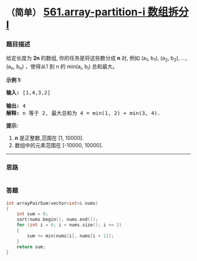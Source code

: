 # `（简单）` [561.array-partition-i 数组拆分 I](https://leetcode-cn.com/problems/array-partition-i/)

### 题目描述
<p>给定长度为&nbsp;<strong>2n&nbsp;</strong>的数组, 你的任务是将这些数分成&nbsp;<strong>n </strong>对, 例如 (a<sub>1</sub>, b<sub>1</sub>), (a<sub>2</sub>, b<sub>2</sub>), ..., (a<sub>n</sub>, b<sub>n</sub>) ，使得从1 到&nbsp;n 的 min(a<sub>i</sub>, b<sub>i</sub>) 总和最大。</p>

<p><strong>示例 1:</strong></p>

<pre><strong>输入:</strong> [1,4,3,2]

<strong>输出:</strong> 4
<strong>解释:</strong> n 等于 2, 最大总和为 4 = min(1, 2) + min(3, 4).
</pre>

<p><strong>提示:</strong></p>

<ol>
	<li><strong>n</strong>&nbsp;是正整数,范围在 [1, 10000].</li>
	<li>数组中的元素范围在 [-10000, 10000].</li>
</ol>


---
### 思路
```
```

### 答题
``` C++
int arrayPairSum(vector<int>& nums)
{
	int sum = 0;
	sort(nums.begin(), nums.end());
	for (int i = 0; i < nums.size(); i += 2)
	{
		sum += min(nums[i], nums[i + 1]);
	}
	return sum;
}

```
